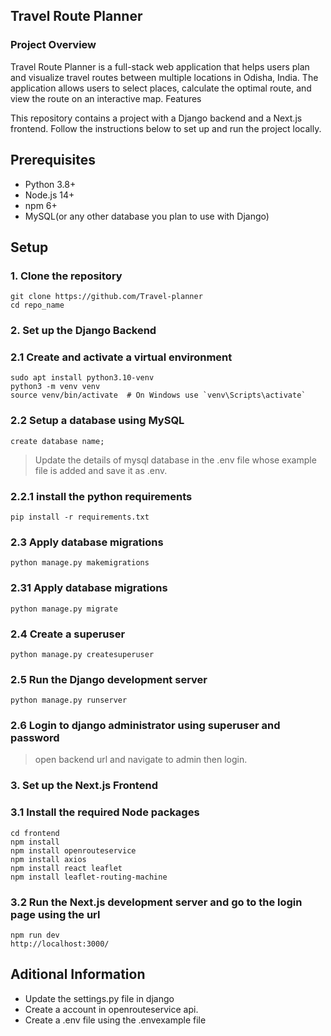 ## Travel Route Planner
### Project Overview
  Travel Route Planner is a full-stack web application that helps users plan and visualize travel routes between multiple locations in Odisha, India. The application allows users to select places, calculate the optimal route, and view the route on an interactive map.
  Features

  This repository contains a project with a Django backend and a Next.js frontend. Follow the instructions below to set up and run the project locally.

## Prerequisites

- Python 3.8+
- Node.js 14+
- npm 6+
- MySQL(or any other database you plan to use with Django)

## Setup

### 1. Clone the repository

    git clone https://github.com/Travel-planner
    cd repo_name


### 2. Set up the Django Backend
### 2.1 Create and activate a virtual environment
    sudo apt install python3.10-venv
    python3 -m venv venv
    source venv/bin/activate  # On Windows use `venv\Scripts\activate`

### 2.2 Setup a database using MySQL
    create database name;
> Update the details of mysql database in the .env file whose example file is added and save it as .env.

### 2.2.1 install the python requirements
    pip install -r requirements.txt

### 2.3 Apply database migrations
    python manage.py makemigrations

### 2.31 Apply database migrations
    python manage.py migrate
    
### 2.4 Create a superuser
    python manage.py createsuperuser
    
### 2.5 Run the Django development server
    python manage.py runserver
    
### 2.6 Login to django administrator using superuser and password
>open backend url and navigate to admin then login.



### 3. Set up the Next.js Frontend
### 3.1 Install the required Node packages
    cd frontend
    npm install
    npm install openrouteservice
    npm install axios
    npm install react leaflet
    npm install leaflet-routing-machine
### 3.2 Run the Next.js development server and go to the login page using the url
    npm run dev
    http://localhost:3000/

## Aditional Information
- Update the settings.py file in django
- Create a account in openrouteservice api.
- Create a .env file using the .envexample file
